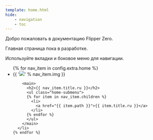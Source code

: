 ```yaml
---
template: home.html
hide:
    - navigation
    - toc
---
```


Добро пожаловать в документацию Flipper Zero.

Главная страница пока в разработке.

Используйте вкладки и боковое меню для навигации.

<ul class="home-menu">
    {% for nav_item in config.extra.home %}
      <li>
        <aside>
          {{ '<img src="/assets/home/%s">' % nav_item.img }}
        </aside>

        <main>
          <h2>{{ nav_item.title.ru }}</h2>
          <ul class="home-submenu">
          {% for item in nav_item.children %}
            <li>
              <a href="{{ item.path }}">{{ item.title.ru }}</a>
            </li>
          {% endfor %}
          </ul>
        </main>
      </li>
    {% endfor %}
</ul>